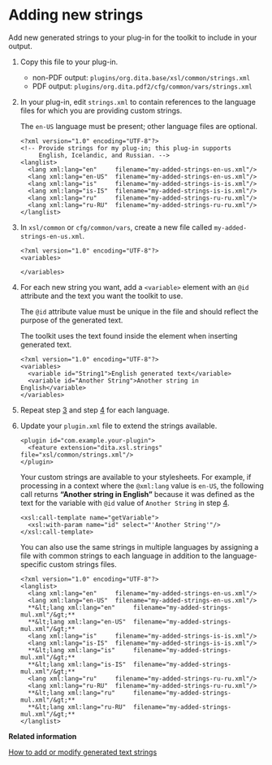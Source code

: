 # Adding new strings

Add new generated strings to your plug-in for the toolkit to include in your output.

1.  Copy this file to your plug-in.

    -   non-PDF output: `plugins/org.dita.base/xsl/common/strings.xml`
    -   PDF output: `plugins/org.dita.pdf2/cfg/common/vars/strings.xml`
2.  In your plug-in, edit `strings.xml` to contain references to the language files for which you are providing custom strings.

    The `en-US` language must be present; other language files are optional.

    ```
    <?xml version="1.0" encoding="UTF-8"?>
    <!-- Provide strings for my plug-in; this plug-in supports
         English, Icelandic, and Russian. -->
    <langlist>
      <lang xml:lang="en"     filename="my-added-strings-en-us.xml"/>
      <lang xml:lang="en-US"  filename="my-added-strings-en-us.xml"/>
      <lang xml:lang="is"     filename="my-added-strings-is-is.xml"/>
      <lang xml:lang="is-IS"  filename="my-added-strings-is-is.xml"/>
      <lang xml:lang="ru"     filename="my-added-strings-ru-ru.xml"/>
      <lang xml:lang="ru-RU"  filename="my-added-strings-ru-ru.xml"/>
    </langlist>
    ```

3.  In `xsl/common` or `cfg/common/vars`, create a new file called `my-added-strings-en-us.xml`.

    ```
    <?xml version="1.0" encoding="UTF-8"?>
    <variables>
    
    </variables>
    ```

4.  For each new string you want, add a `<variable>` element with an `@id` attribute and the text you want the toolkit to use.

    The `@id` attribute value must be unique in the file and should reflect the purpose of the generated text.

    The toolkit uses the text found inside the element when inserting generated text.

    ```
    <?xml version="1.0" encoding="UTF-8"?>
    <variables>
      <variable id="String1">English generated text</variable>
      <variable id="Another String">Another string in English</variable>
    </variables>
    ```

5.  Repeat step [3](adding-new-strings.md#copy-strings) and step [4](adding-new-strings.md#create-strings) for each language.

6.  Update your `plugin.xml` file to extend the strings available.

    ```
    <plugin id="com.example.your-plugin">
      <feature extension="dita.xsl.strings" file="xsl/common/strings.xml"/>
    </plugin>
    ```

    Your custom strings are available to your stylesheets. For example, if processing in a context where the `@xml:lang` value is `en-US`, the following call returns **“Another string in English”** because it was defined as the text for the variable with `@id` value of `Another String` in step [4](adding-new-strings.md#create-strings).

    ```
    <xsl:call-template name="getVariable">
      <xsl:with-param name="id" select="'Another String'"/>
    </xsl:call-template>
    ```

    You can also use the same strings in multiple languages by assigning a file with common strings to each language in addition to the language-specific custom strings files.

    ```
    <?xml version="1.0" encoding="UTF-8"?>
    <langlist>
      <lang xml:lang="en"     filename="my-added-strings-en-us.xml"/>
      <lang xml:lang="en-US"  filename="my-added-strings-en-us.xml"/>
      **&lt;lang xml:lang="en"     filename="my-added-strings-mul.xml"/&gt;**
      **&lt;lang xml:lang="en-US"  filename="my-added-strings-mul.xml"/&gt;**
      <lang xml:lang="is"     filename="my-added-strings-is-is.xml"/>
      <lang xml:lang="is-IS"  filename="my-added-strings-is-is.xml"/>
      **&lt;lang xml:lang="is"     filename="my-added-strings-mul.xml"/&gt;**
      **&lt;lang xml:lang="is-IS"  filename="my-added-strings-mul.xml"/&gt;**
      <lang xml:lang="ru"     filename="my-added-strings-ru-ru.xml"/>
      <lang xml:lang="ru-RU"  filename="my-added-strings-ru-ru.xml"/>
      **&lt;lang xml:lang="ru"     filename="my-added-strings-mul.xml"/&gt;**
      **&lt;lang xml:lang="ru-RU"  filename="my-added-strings-mul.xml"/&gt;**
    </langlist>
    ```


**Related information**  


[How to add or modify generated text strings](plugin-addgeneratedtext.md)

